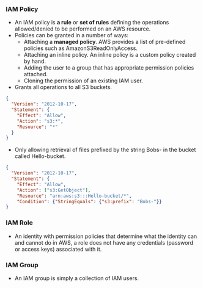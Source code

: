 ### IAM Policy
+ An IAM policy is **a rule** or **set of rules** defining the operations allowed/denied to be performed on an AWS resource.
+ Policies can be granted in a number of ways:
  + Attaching a **managed policy**. AWS provides a list of pre-defined policies such as AmazonS3ReadOnlyAccess.
  + Attaching an inline policy. An inline policy is a custom policy created by hand.
  + Adding the user to a group that has appropriate permission policies attached.
  + Cloning the permission of an existing IAM user.
+ Grants all operations to all S3 buckets.
```json
{
  "Version": "2012-10-17",
  "Statement": {
    "Effect": "Allow",
    "Action": "s3:*",
    "Resource": "*"
  }
}
```
  + Only allowing retrieval of files prefixed by the string Bobs- in the bucket called Hello-bucket.  
```json
{
  "Version": "2012-10-17",
  "Statement": {
    "Effect": "Allow",
    "Action": ["s3:GetObject"],
    "Resource": "arn:aws:s3:::Hello-bucket/*",
    "Condition": {"StringEquals": {"s3:prefix": "Bobs-"}}
}
```
  
### IAM Role
+ An identity with permission policies that determine what the identity can and cannot do in AWS, a role does not have any credentials (password or access keys) associated with it.

### IAM Group
+ An IAM group is simply a collection of IAM users.
